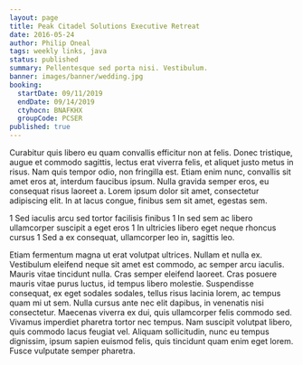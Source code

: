 ```yaml
---
layout: page
title: Peak Citadel Solutions Executive Retreat
date: 2016-05-24
author: Philip Oneal
tags: weekly links, java
status: published
summary: Pellentesque sed porta nisi. Vestibulum.
banner: images/banner/wedding.jpg
booking:
  startDate: 09/11/2019
  endDate: 09/14/2019
  ctyhocn: BNAFKHX
  groupCode: PCSER
published: true
---
```

Curabitur quis libero eu quam convallis efficitur non at felis. Donec tristique, augue et commodo sagittis, lectus erat viverra felis, et aliquet justo metus in risus. Nam quis tempor odio, non fringilla est. Etiam enim nunc, convallis sit amet eros at, interdum faucibus ipsum. Nulla gravida semper eros, eu consequat risus laoreet a. Lorem ipsum dolor sit amet, consectetur adipiscing elit. In at lacus congue, finibus sem sit amet, egestas sem.

1 Sed iaculis arcu sed tortor facilisis finibus
1 In sed sem ac libero ullamcorper suscipit a eget eros
1 In ultricies libero eget neque rhoncus cursus
1 Sed a ex consequat, ullamcorper leo in, sagittis leo.

Etiam fermentum magna ut erat volutpat ultrices. Nullam et nulla ex. Vestibulum eleifend neque sit amet est commodo, ac semper arcu iaculis. Mauris vitae tincidunt nulla. Cras semper eleifend laoreet. Cras posuere mauris vitae purus luctus, id tempus libero molestie. Suspendisse consequat, ex eget sodales sodales, tellus risus lacinia lorem, ac tempus quam mi ut sem. Nulla cursus ante nec elit dapibus, in venenatis nisi consectetur. Maecenas viverra ex dui, quis ullamcorper felis commodo sed. Vivamus imperdiet pharetra tortor nec tempus. Nam suscipit volutpat libero, quis commodo lacus feugiat vel. Aliquam sollicitudin, nunc eu tempus dignissim, ipsum sapien euismod felis, quis tincidunt quam enim eget lorem. Fusce vulputate semper pharetra.
